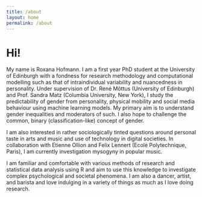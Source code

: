 ```yaml
---
title: /about
layout: home
permalink: /about
---
```


# Hi!

My name is Roxana Hofmann. I am a first year PhD student at the University of Edinburgh with a fondness for research methodology and computational modelling such as that of intraindividual variability and nuancedness in personality. Under supervision of Dr. René Mõttus (University of Edinburgh) and Prof. Sandra Matz (Columbia University, New York), I study the predictability of gender from personality, physical mobility and social media behaviour using machine learning models. My primary aim is to understand gender inequalities and moderators of such. I also hope to challenge the common, binary (classification-like) concept of gender.

I am also interested in rather sociologically tinted questions around personal taste in arts and music and use of technology in digital societies. In collaboration with Etienne Ollion and Felix Lennert (Ecolė Polytechnique, Paris), I am currently investigation mysogyny in popular music.

I am familiar and comfortable with various methods of research and statistical data analysis using R and aim to use this knowledge to investigate complex psychological and societal phenomena. I am also a dancer, artist, and barista and love indulging in a variety of things as much as I love doing research.
